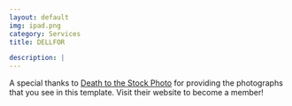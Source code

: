 ```yaml
---
layout: default
img: ipad.png
category: Services
title: DELLFOR

description: |
---
```

  A special thanks to [Death to the Stock Photo](http://join.deathtothestockphoto.com/) for providing the photographs that you see in this template.  Visit their website to become a member!
 
